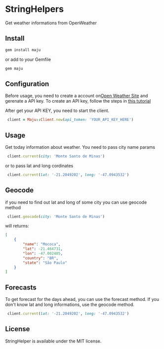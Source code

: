 # StringHelpers
Get weather informations from OpenWeather

## Install

```sh
gem install maju
```
or add to your Gemfile

```sh
gem maju
```

## Configuration
Before usage, you need to create a account on[Open Weather Site](https://openweathermap.org/) and gerenate a API key. To create an API key, follow the steps in [this tutorial](https://openweathermap.org/guide)

After get your API KEY, you need to start the client.

```ruby
 client = Maju::Client.new(api_token: 'YOUR_API_KEY_HERE')
```



## Usage
Get today information about weather. You need to pass city name params 

```ruby
 client.current(city: 'Monte Santo de Minas')
```
or to pass lat and long cordinates

```ruby
 client.current(lat: '-21.2049202', long: '-47.0943532')
```

## Geocode

if you need to find out lat and long of some city you can use geocode method
```ruby
 client.geocode(city: 'Monte Santo de Minas')
```
will returns: 

```json
[
    {
        "name": "Mococa",
        "lat": -21.464731,
        "lon": -47.002405,
        "country": "BR",
        "state": "São Paulo"
    }
]
```

## Forecasts
To get forecast for the days ahead, you can use the forecast method. If you don't know lat and long informations, use the geocode method.

```ruby
 client.current(lat: '-21.2049202', long: '-47.0943532')
```


## License
StringHelper is available under the MIT license.


